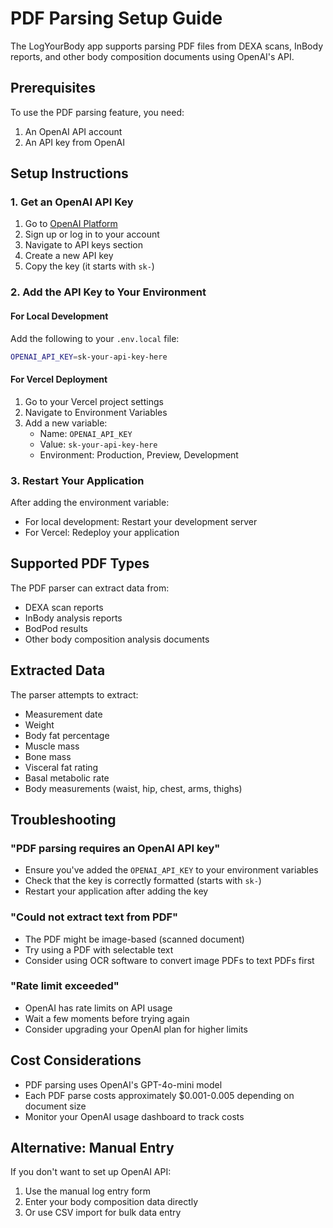 # PDF Parsing Setup Guide

The LogYourBody app supports parsing PDF files from DEXA scans, InBody reports, and other body composition documents using OpenAI's API.

## Prerequisites

To use the PDF parsing feature, you need:
1. An OpenAI API account
2. An API key from OpenAI

## Setup Instructions

### 1. Get an OpenAI API Key

1. Go to [OpenAI Platform](https://platform.openai.com/)
2. Sign up or log in to your account
3. Navigate to API keys section
4. Create a new API key
5. Copy the key (it starts with `sk-`)

### 2. Add the API Key to Your Environment

#### For Local Development

Add the following to your `.env.local` file:

```bash
OPENAI_API_KEY=sk-your-api-key-here
```

#### For Vercel Deployment

1. Go to your Vercel project settings
2. Navigate to Environment Variables
3. Add a new variable:
   - Name: `OPENAI_API_KEY`
   - Value: `sk-your-api-key-here`
   - Environment: Production, Preview, Development

### 3. Restart Your Application

After adding the environment variable:
- For local development: Restart your development server
- For Vercel: Redeploy your application

## Supported PDF Types

The PDF parser can extract data from:
- DEXA scan reports
- InBody analysis reports
- BodPod results
- Other body composition analysis documents

## Extracted Data

The parser attempts to extract:
- Measurement date
- Weight
- Body fat percentage
- Muscle mass
- Bone mass
- Visceral fat rating
- Basal metabolic rate
- Body measurements (waist, hip, chest, arms, thighs)

## Troubleshooting

### "PDF parsing requires an OpenAI API key"
- Ensure you've added the `OPENAI_API_KEY` to your environment variables
- Check that the key is correctly formatted (starts with `sk-`)
- Restart your application after adding the key

### "Could not extract text from PDF"
- The PDF might be image-based (scanned document)
- Try using a PDF with selectable text
- Consider using OCR software to convert image PDFs to text PDFs first

### "Rate limit exceeded"
- OpenAI has rate limits on API usage
- Wait a few moments before trying again
- Consider upgrading your OpenAI plan for higher limits

## Cost Considerations

- PDF parsing uses OpenAI's GPT-4o-mini model
- Each PDF parse costs approximately $0.001-0.005 depending on document size
- Monitor your OpenAI usage dashboard to track costs

## Alternative: Manual Entry

If you don't want to set up OpenAI API:
1. Use the manual log entry form
2. Enter your body composition data directly
3. Or use CSV import for bulk data entry